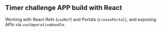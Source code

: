 ## Timer challenge APP build with React

Working with React Refs (`useRef`)  and Portals (`createPortal`), and exposing APIs via `useImperativeHandle`. 